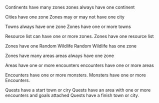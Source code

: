 Continents have many zones
zones always have one continent

Cities have one zone
Zones may or may not have one city

Towns always have one zone
Zones have one or more towns

Resource list can have one or more zones.
Zones have one resource list

Zones have one Random Wildlife
Random Wildlife has one zone 

Zones have many areas
areas always have one zone

Areas have one or more encounters
encounters have one or more areas

Encounters have one or more monsters.
Monsters have one or more Encounters.

Quests have a start town or ciry
Quests have an area with one or more encounters and goals attached
Quests have a finish town or city.